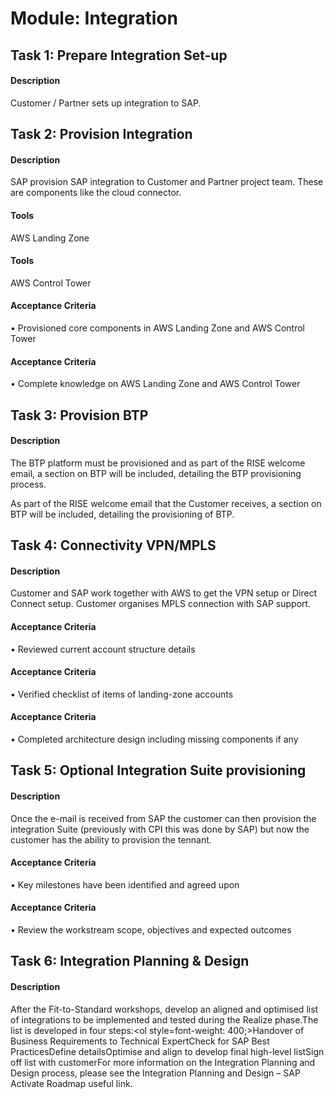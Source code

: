 
# Module: Integration
## Task 1: Prepare Integration Set-up
#### Description
Customer / Partner sets up integration to SAP.

## Task 2: Provision Integration
#### Description
SAP provision SAP integration to Customer and Partner project team. These are components like the cloud connector.

#### Tools
AWS Landing Zone
#### Tools
AWS Control Tower
#### Acceptance Criteria
• Provisioned core components in AWS Landing Zone and AWS Control  Tower
#### Acceptance Criteria
• Complete knowledge on AWS Landing Zone and AWS Control  Tower
## Task 3: Provision BTP
#### Description
The BTP platform must be provisioned and as part of the RISE welcome email, a section on BTP will be included, detailing the BTP provisioning process.

As part of the RISE welcome email that the Customer receives, a section on BTP will be included, detailing the provisioning of BTP.
## Task 4: Connectivity VPN/MPLS
#### Description
Customer and SAP work together with AWS to get the VPN setup or Direct Connect setup. Customer organises MPLS connection with SAP support.

#### Acceptance Criteria
• Reviewed current account structure details
#### Acceptance Criteria
• Verified checklist of items of landing-zone accounts
#### Acceptance Criteria
• Completed architecture design including missing components if any
## Task 5: Optional Integration Suite provisioning
#### Description
Once the e-mail is received from SAP the customer can then provision the integration Suite (previously with CPI this was done by SAP) but now the customer has the ability to provision the tennant.

#### Acceptance Criteria
• Key milestones have been identified and agreed upon
#### Acceptance Criteria
• Review the workstream scope, objectives and expected outcomes
## Task 6: Integration Planning & Design
#### Description
After the Fit-to-Standard workshops, develop an aligned and optimised list of integrations to be implemented and tested during the Realize phase.The list is developed in four steps:<ol style=font-weight: 400;>Handover of Business Requirements to Technical ExpertCheck for SAP Best PracticesDefine detailsOptimise and align to develop final high-level listSign off list with customerFor more information on the Integration Planning and Design process, please see the Integration Planning and Design &ndash; SAP Activate Roadmap useful link.

